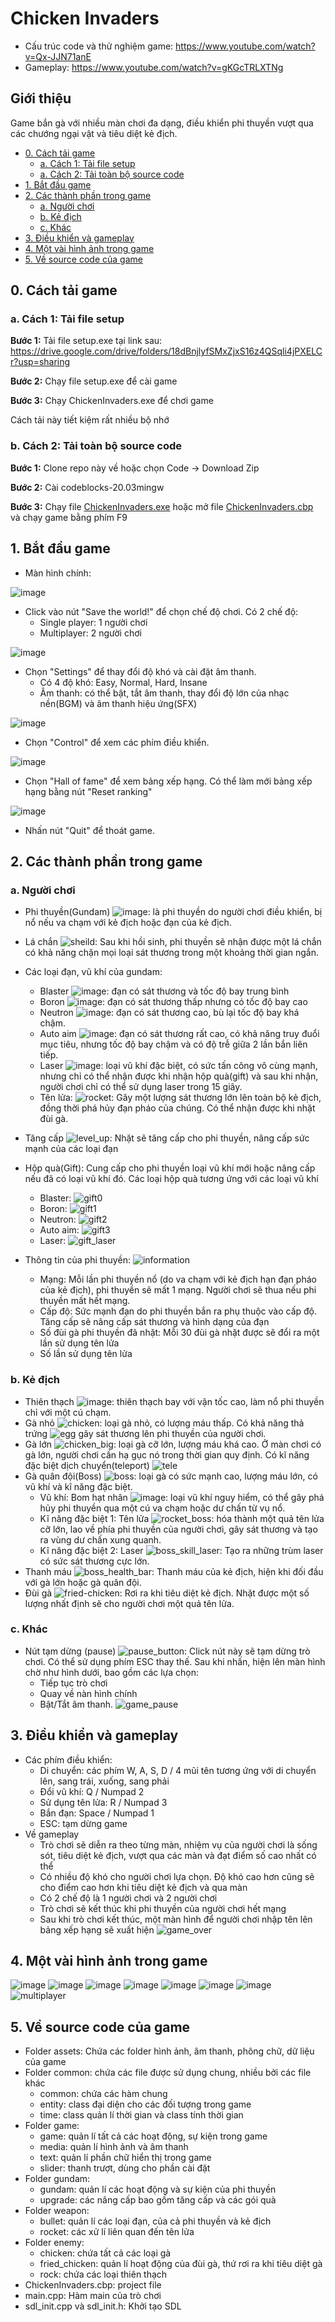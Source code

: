 # Chicken Invaders
- Cấu trúc code và thử nghiệm game: https://www.youtube.com/watch?v=Qx-JJN71anE
- Gameplay: https://www.youtube.com/watch?v=gKGcTRLXTNg

## Giới thiệu 
Game bắn gà với nhiều màn chơi đa dạng, điều khiển phi thuyền vượt qua các chướng ngại vật và tiêu diệt kẻ địch.

- [0. Cách tải game](#0-cách-tải-game)
  * [a. Cách 1: Tải file setup](#a-cách-1-tải-file-setup)
  * [a. Cách 2: Tải toàn bộ source code](#b-cách-2-tải-toàn-bộ-source-code)
- [1. Bắt đầu game](#1-bắt-đầu-game)
- [2. Các thành phần trong game](#2-các-thành-phần-trong-game)
  * [a. Người chơi](#a-người-chơi)
  * [b. Kẻ địch](#b-kẻ-địch)
  * [c. Khác](#c-khác)
- [3. Điều khiển và gameplay](#3-điều-khiển-và-gameplay)
- [4. Một vài hình ảnh trong game](#4-một-vài-hình-ảnh-trong-game)
- [5. Về source code của game](#5-về-source-code-của-game)

## 0. Cách tải game

### a. Cách 1: Tải file setup

**Bước 1:** Tải file setup.exe tại link sau: https://drive.google.com/drive/folders/18dBnjlyfSMxZjxS16z4QSqli4jPXELCr?usp=sharing

**Bước 2:** Chạy file setup.exe để cài game

**Bước 3:** Chạy ChickenInvaders.exe để chơi game

Cách tải này tiết kiệm rất nhiều bộ nhớ

### b. Cách 2: Tải toàn bộ source code

**Bước 1:** Clone repo này về hoặc chọn Code -> Download Zip

**Bước 2:** Cài codeblocks-20.03mingw

**Bước 3:** Chạy file [ChickenInvaders.exe](ChickenInvaders.exe) hoặc mở file [ChickenInvaders.cbp](ChickenInvaders.cbp) và chạy game bằng phím F9

## 1. Bắt đầu game

- Màn hình chính:

![image](https://github.com/hainm112123/ChickenInvaders/blob/master/assets/images/menu.png)

- Click vào nút "Save the world!" để chọn chế độ chơi. Có 2 chế độ:
  * Single player: 1 người chơi
  * Multiplayer: 2 người chơi

![image](https://github.com/hainm112123/ChickenInvaders/blob/master/assets/images/play.png)

- Chọn "Settings" để thay đổi độ khó và cài đặt âm thanh.
  * Có 4 độ khó: Easy, Normal, Hard, Insane
  * Âm thanh: có thể bật, tắt âm thanh, thay đổi độ lớn của nhạc nền(BGM) và âm thanh hiệu ứng(SFX)

![image](https://github.com/hainm112123/ChickenInvaders/blob/master/assets/images/settings.png)

- Chọn "Control" để xem các phím điều khiển.

![image](https://github.com/hainm112123/ChickenInvaders/blob/master/assets/images/control.png)

- Chọn "Hall of fame" để xem bảng xếp hạng. Có thể làm mới bảng xếp hạng bằng nút "Reset ranking"

![image](https://github.com/hainm112123/ChickenInvaders/blob/master/assets/images/ranking.png)

- Nhấn nút "Quit" để thoát game.

## 2. Các thành phần trong game
### a. Người chơi
- Phi thuyền(Gundam) ![image](https://github.com/hainm112123/ChickenInvaders/blob/master/assets/images/gundam.png): là phi thuyền do người chơi điều khiển, bị nổ nếu va chạm với kẻ địch hoặc đạn của kẻ địch.
- Lá chắn ![sheild](https://github.com/hainm112123/ChickenInvaders/assets/108868969/44399e6c-b8bb-42c6-a245-7d3f3b0c6a95): Sau khi hồi sinh, phi thuyền sẽ nhận được một lá chắn có khả năng chặn mọi loại sát thương trong một khoảng thời gian ngắn.
- Các loại đạn, vũ khí của gundam:
  *  Blaster ![image](https://github.com/hainm112123/ChickenInvaders/blob/master/assets/images/blaster0.png): đạn có sát thương và tốc độ bay trung bình
  *  Boron ![image](https://github.com/hainm112123/ChickenInvaders/blob/master/assets/images/boron0.png): đạn có sát thương thấp nhưng có tốc độ bay cao
  *  Neutron ![image](https://github.com/hainm112123/ChickenInvaders/blob/master/assets/images/neutron0.png): đạn có sát thương cao, bù lại tốc độ bay khá chậm.
  *  Auto aim ![image](https://github.com/hainm112123/ChickenInvaders/blob/master/assets/images/bullet-auto-aim.png): đạn có sát thương rất cao, có khả năng truy đuổi mục tiêu, nhưng tốc độ bay chậm và có độ trễ giữa 2 lần bắn liên tiếp.
  *  Laser ![image](https://github.com/hainm112123/ChickenInvaders/blob/master/assets/images/laser.png): loại vũ khí đặc biệt, có sức tấn công vô cùng mạnh, nhưng chỉ có thể nhận được khi nhận hộp quà(gift) và sau khi nhận, người chơi chỉ có thể sử dụng laser trong 15 giây.
  *  Tên lửa: ![rocket](https://github.com/hainm112123/ChickenInvaders/assets/108868969/38f95334-d128-4133-9566-52c57530a788): Gây một lượng sát thương lớn lên toàn bộ kẻ địch, đồng thời phá hủy đạn pháo của chúng. Có thể nhận được khi nhặt đùi gà.

- Tăng cấp ![level_up](https://github.com/hainm112123/ChickenInvaders/assets/108868969/556ddd32-3d17-4db1-8ba4-77841ba5de67): Nhặt sẽ tăng cấp cho phi thuyền, nâng cấp sức mạnh của các loại đạn
- Hộp quà(Gift): Cung cấp cho phi thuyền loại vũ khí mới hoặc nâng cấp nếu đã có loại vũ khí đó. Các loại hộp quà tương ứng với các loại vũ khí
  * Blaster: ![gift0](https://github.com/hainm112123/ChickenInvaders/assets/108868969/3086c019-99aa-44c4-a74e-88c3a8fbcebc)
  * Boron: ![gift1](https://github.com/hainm112123/ChickenInvaders/assets/108868969/d872c30f-efe5-486d-9157-d8707888146e)
  * Neutron: ![gift2](https://github.com/hainm112123/ChickenInvaders/assets/108868969/27813d4e-d1f7-470f-be24-f39439e8b67a)
  * Auto aim: ![gift3](https://github.com/hainm112123/ChickenInvaders/assets/108868969/41d997b6-c88a-4dd6-a5ea-58a0c2167eb3)
  * Laser: ![gift_laser](https://github.com/hainm112123/ChickenInvaders/assets/108868969/46e55ac7-b61e-4112-a3a4-bd214bb2d36d)

- Thông tin của phi thuyền: ![information](https://github.com/hainm112123/ChickenInvaders/assets/108868969/0d3bda30-0ba8-468c-919f-5f457e976e52)
  * Mạng: Mỗi lần phi thuyền nổ (do va chạm với kẻ địch hạn đạn pháo của kẻ địch), phi thuyền sẽ mất 1 mạng. Người chơi sẽ thua nếu phi thuyền mất hết mạng.
  * Cấp độ: Sức mạnh đạn do phi thuyền bắn ra phụ thuộc vào cấp độ. Tăng cấp sẽ nâng cấp sát thương và hình dạng của đạn
  * Số đùi gà phi thuyền đã nhặt: Mỗi 30 đùi gà nhặt được sẽ đổi ra một lần sử dụng tên lửa
  * Số lần sử dụng tên lửa

### b. Kẻ địch
- Thiên thạch ![image](https://github.com/hainm112123/ChickenInvaders/blob/master/assets/images/rock.png): thiên thạch bay với vận tốc cao, làm nổ phi thuyền chỉ với một cú chạm.
- Gà nhỏ ![chicken](https://github.com/hainm112123/ChickenInvaders/assets/108868969/f7f26da9-18f0-4e8a-bf23-5bd25f64d0ff): loại gà nhỏ, có lượng máu thấp. Có khả năng thả trứng ![egg](https://github.com/hainm112123/ChickenInvaders/assets/108868969/124da69f-16e1-4eb4-b70a-a4b02122791b) gây sát thương lên phi thuyền của người chơi.
- Gà lớn ![chicken_big](https://github.com/hainm112123/ChickenInvaders/assets/108868969/e4a61785-5407-4f1d-9eed-12ff3a3c25c4): loại gà cỡ lớn, lượng máu khá cao. Ở màn chơi có gà lớn, người chơi cần hạ gục nó trong thời gian quy định. Có kĩ năng đặc biệt dịch chuyển(teleport) ![tele](https://github.com/hainm112123/ChickenInvaders/assets/108868969/d773ca17-e93a-4845-bc4b-dbb38e637804)
- Gà quân đội(Boss) ![boss](https://github.com/hainm112123/ChickenInvaders/assets/108868969/d999b775-c3ce-41fe-ab36-d03a0b25d1f6): loại gà có sức mạnh cao, lượng máu lớn, có vũ khí và kĩ năng đặc biệt.
  * Vũ khí: Bom hạt nhân ![image](https://github.com/hainm112123/ChickenInvaders/blob/master/assets/images/bomb.png): loại vũ khí nguy hiểm, có thể gây phá hủy phi thuyền qua một cú va chạm hoặc dư chấn từ vụ nổ.
  * Kĩ năng đặc biệt 1: Tên lửa ![rocket_boss](https://github.com/hainm112123/ChickenInvaders/assets/108868969/d5fc2f99-af65-4325-ba8b-91aabd2acb12): hóa thành một quả tên lửa cỡ lớn, lao về phía phi thuyền của người chơi, gây sát thương và tạo ra vùng dư chấn xung quanh.
  * Kĩ năng đặc biệt 2: Laser ![boss_skill_laser](https://github.com/hainm112123/ChickenInvaders/assets/108868969/497f9073-aa5a-43c1-b8ff-5bc92c56e2a0): Tạo ra những trùm laser có sức sát thương cực lớn.
- Thanh máu ![boss_health_bar](https://github.com/hainm112123/ChickenInvaders/assets/108868969/4f26eccf-0169-4202-a460-1be026f8cf87): Thanh máu của kẻ địch, hiện khi đối đầu với gà lớn hoặc gà quân đội.
- Đùi gà ![fried-chicken](https://github.com/hainm112123/ChickenInvaders/assets/108868969/a21bf939-8e05-47a3-bcd0-a3e586183072): Rơi ra khi tiêu diệt kẻ địch. Nhặt được một số lượng nhất định sẽ cho người chơi một quả tên lửa.

### c. Khác
- Nút tạm dừng (pause) ![pause_button](https://github.com/hainm112123/ChickenInvaders/assets/108868969/4be8c34b-ae71-4d8b-b481-e984360b2a4d): Click nút này sẽ tạm dừng trò chơi. Có thể sử dụng phím ESC thay thế. Sau khi nhấn, hiện lên màn hình chờ như hình dưới, bao gồm các lựa chọn:
  * Tiếp tục trò chơi
  * Quay về nàn hình chính
  * Bật/Tắt âm thanh.
![game_pause](https://github.com/hainm112123/ChickenInvaders/assets/108868969/fb76cfd8-0dfd-4d3c-839d-7c00c383d2fc)

## 3. Điều khiển và gameplay

- Các phím điều khiển:
  * Di chuyển: các phím W, A, S, D / 4 mũi tên tương ứng với di chuyển lên, sang trái, xuống, sang phải
  * Đổi vũ khí: Q / Numpad 2
  * Sử dụng tên lửa: R / Numpad 3
  * Bắn đạn: Space / Numpad 1
  * ESC: tạm dừng game
- Về gameplay
  * Trò chơi sẽ diễn ra theo từng màn, nhiệm vụ của người chơi là sống sót, tiêu diệt kẻ địch, vượt qua các màn và đạt điểm số cao nhất có thể
  * Có nhiều độ khó cho người chơi lựa chọn. Độ khó cao hơn cũng sẽ cho điểm cao hơn khi tiêu diệt kẻ địch và qua màn
  * Có 2 chế độ là 1 người chơi và 2 người chơi
  * Trò chơi sẽ kết thúc khi phi thuyền của người chơi hết mạng
  * Sau khi trò chơi kết thúc, một màn hình để người chơi nhập tên lên bảng xếp hạng sẽ xuất hiện
    ![game_over](https://github.com/hainm112123/ChickenInvaders/assets/108868969/86ef7882-d670-403e-b425-347dae8e7d8e)

## 4. Một vài hình ảnh trong game

![image](https://github.com/hainm112123/ChickenInvaders/blob/master/assets/images/round_chicken.png)
![image](https://github.com/hainm112123/ChickenInvaders/blob/master/assets/images/round_chicken_cycle.png)
![image](https://github.com/hainm112123/ChickenInvaders/blob/master/assets/images/round_chicken_dodge.png)
![image](https://github.com/hainm112123/ChickenInvaders/blob/master/assets/images/round_rock_fall.png)
![image](https://github.com/hainm112123/ChickenInvaders/blob/master/assets/images/round_rock_side.png)
![image](https://github.com/hainm112123/ChickenInvaders/blob/master/assets/images/boss_rocket.png)
![image](https://github.com/hainm112123/ChickenInvaders/blob/master/assets/images/boss_laser.png)
![multiplayer](https://github.com/hainm112123/ChickenInvaders/assets/108868969/9d244a3b-464a-4392-804f-a76524a37615)

## 5. Về source code của game
- Folder assets: Chứa các folder hình ảnh, âm thanh, phông chữ, dữ liệu của game
- Folder common: chứa các file được sử dụng chung, nhiều bởi các file khác
  * common: chứa các hàm chung
  * entity: class đại diện cho các đối tượng trong game
  * time: class quản lí thời gian và class tính thời gian
- Folder game: 
  * game: quản lí tất cả các hoạt động, sự kiện trong game
  * media: quản lí hình ảnh và âm thanh
  * text: quản lí phần chữ hiển thị trong game
  * slider: thanh trượt, dùng cho phần cài đặt
- Folder gundam:
  * gundam: quản lí các hoạt động và sự kiện của phi thuyền
  * upgrade: các nâng cấp bao gồm tăng cấp và các gói quà
- Folder weapon:
  * bullet: quản lí các loại đạn, của cả phi thuyền và kẻ địch
  * rocket: các xử lí liên quan đến tên lửa
- Folder enemy:
  * chicken: chứa tất cả các loại gà
  * fried_chicken: quản lí hoạt động của đùi gà, thứ rơi ra khi tiêu diệt gà
  * rock: chứa các loại thiên thạch
- ChickenInvaders.cbp: project file
- main.cpp: Hàm main của trò chơi
- sdl_init.cpp và sdl_init.h: Khởi tạo SDL
